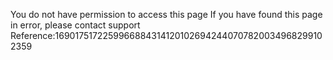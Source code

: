 You do not have permission to access this page If you have found this page in error, please contact support Reference:16901751722599668843141201026942440707820034968299102359